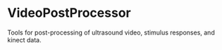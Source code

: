 VideoPostProcessor
================

Tools for post-processing of ultrasound video, stimulus responses, and kinect data.